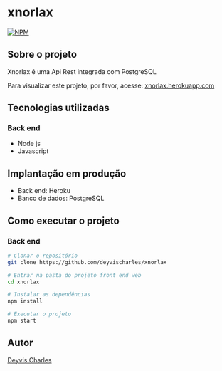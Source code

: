 # xnorlax
[![NPM](https://img.shields.io/npm/l/react)](https://github.com/deyvischarles/xnorlax/blob/main/LICENSE)

## Sobre o projeto

Xnorlax é uma Api Rest integrada com PostgreSQL

Para visualizar este projeto, por favor, acesse: [xnorlax.herokuapp.com](https://xnorlax.herokuapp.com)

## Tecnologias utilizadas
### Back end
- Node js
- Javascript

## Implantação em produção
- Back end: Heroku
- Banco de dados: PostgreSQL

## Como executar o projeto
### Back end
```bash
# Clonar o repositório
git clone https://github.com/deyvischarles/xnorlax

# Entrar na pasta do projeto front end web
cd xnorlax

# Instalar as dependências
npm install

# Executar o projeto
npm start
```

## Autor
[Deyvis Charles](https://linkedin.com/in/deyvischarles)
